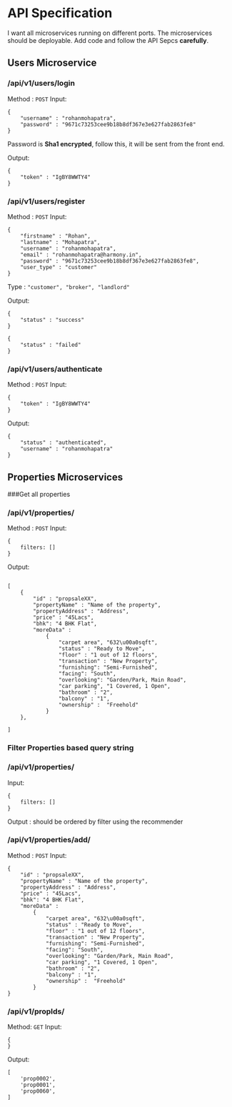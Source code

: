 # API Specification

I want all microservices running on different ports. The microservices should be deployable. Add code and follow the API Sepcs **carefully**.
## Users Microservice

### /api/v1/users/login 
Method : `POST`
Input:
```
{
    "username" : "rohanmohapatra",
    "password" : "9671c73253cee9b18b8df367e3e627fab2863fe8"
}
```
Password is **Sha1 encrypted**, follow this, it will be sent from the front end.

Output:
```
{
    "token" : "IgBY8WWTY4"
}
```

### /api/v1/users/register
Method : `POST`
Input:
```
{  
    "firstname" : "Rohan",
    "lastname" : "Mohapatra",
    "username" : "rohanmohapatra",
    "email" : "rohanmohapatra@harmony.in",
    "password" : "9671c73253cee9b18b8df367e3e627fab2863fe8",
    "user_type" : "customer"
}
```
Type : `"customer", "broker", "landlord"`

Output:
```
{
    "status" : "success"
}

{
    "status" : "failed"
}
```

### /api/v1/users/authenticate
Method : `POST`
Input:
```
{
    "token" : "IgBY8WWTY4"
}
```

Output:
```
{
    "status" : "authenticated",
    "username" : "rohanmohapatra"
}
```

## Properties Microservices

###Get all properties
### /api/v1/properties/
Method : `POST`
Input:
```
{ 
    filters: []
}
```
Output:
```

[
    {
        "id" : "propsaleXX",
        "propertyName" : "Name of the property",
        "propertyAddress" : "Address",
        "price" : "45Lacs",
        "bhk": "4 BHK Flat",
        "moreData" : 
            {
                "carpet area", "632\u00a0sqft",
                "status" : "Ready to Move", 
                "floor" : "1 out of 12 floors",
                "transaction" : "New Property", 
                "furnishing": "Semi-Furnished", 
                "facing": "South", 
                "overlooking": "Garden/Park, Main Road", 
                "car parking", "1 Covered, 1 Open", 
                "bathroom" : "2", 
                "balcony" : "1",
                "ownership" :  "Freehold"
            }
    },

]
```

### Filter Properties based query string
### /api/v1/properties/
Input:
```
{ 
    filters: []
}
```
Output : should be ordered by filter using the recommender
### /api/v1/properties/add/
Method : `POST`
Input:
```
{
    "id" : "propsaleXX",
    "propertyName" : "Name of the property",
    "propertyAddress" : "Address",
    "price" : "45Lacs",
    "bhk": "4 BHK Flat",
    "moreData" : 
        {
            "carpet area", "632\u00a0sqft",
            "status" : "Ready to Move", 
            "floor" : "1 out of 12 floors",
            "transaction" : "New Property", 
            "furnishing": "Semi-Furnished", 
            "facing": "South", 
            "overlooking": "Garden/Park, Main Road", 
            "car parking", "1 Covered, 1 Open", 
            "bathroom" : "2", 
            "balcony" : "1",
            "ownership" :  "Freehold"
        }
}
```
### /api/v1/propIds/
Method: `GET`
Input:
```
{
}
```
Output:
```
[
	'prop0002',
	'prop0001',
	'prop0060',
]
```    
